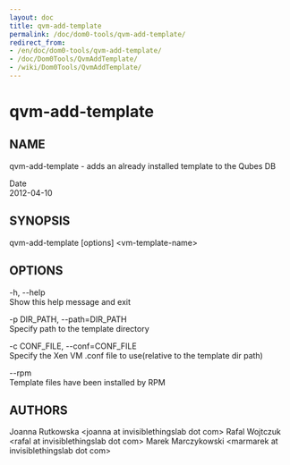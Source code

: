 ```yaml
---
layout: doc
title: qvm-add-template
permalink: /doc/dom0-tools/qvm-add-template/
redirect_from:
- /en/doc/dom0-tools/qvm-add-template/
- /doc/Dom0Tools/QvmAddTemplate/
- /wiki/Dom0Tools/QvmAddTemplate/
---
```


qvm-add-template
================

NAME
----

qvm-add-template - adds an already installed template to the Qubes DB

Date  
2012-04-10

SYNOPSIS
--------

qvm-add-template [options] \<vm-template-name\>

OPTIONS
-------

-h, --help  
Show this help message and exit

-p DIR\_PATH, --path=DIR\_PATH  
Specify path to the template directory

-c CONF\_FILE, --conf=CONF\_FILE  
Specify the Xen VM .conf file to use(relative to the template dir path)

--rpm  
Template files have been installed by RPM

AUTHORS
-------

Joanna Rutkowska \<joanna at invisiblethingslab dot com\>
Rafal Wojtczuk \<rafal at invisiblethingslab dot com\>
Marek Marczykowski \<marmarek at invisiblethingslab dot com\>
